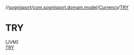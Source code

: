 //[sognisport](../../../../index.md)/[com.sognisport.domain.model](../../index.md)/[Currency](../index.md)/[TRY](index.md)

# TRY

[JVM]\
[TRY](index.md)
